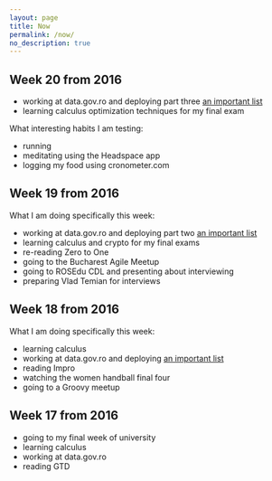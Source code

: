 ```yaml
---
layout: page
title: Now
permalink: /now/
no_description: true
---
```


## Week 20 from 2016

* working at data.gov.ro and deploying part three [an important list](https://gov.palcu.ro/2016/05/03/publishing-the-list-of-creditors-of-the-romanian-government.html)
* learning calculus optimization techniques for my final exam

What interesting habits I am testing:

* running
* meditating using the Headspace app
* logging my food using cronometer.com

## Week 19 from 2016

What I am doing specifically this week:

* working at data.gov.ro and deploying part two [an important list](https://gov.palcu.ro/2016/05/03/publishing-the-list-of-creditors-of-the-romanian-government.html)
* learning calculus and crypto for my final exams
* re-reading Zero to One
* going to the Bucharest Agile Meetup
* going to ROSEdu CDL and presenting about interviewing
* preparing Vlad Temian for interviews

## Week 18 from 2016

What I am doing specifically this week:

* learning calculus
* working at data.gov.ro and deploying [an important list](https://gov.palcu.ro/2016/05/03/publishing-the-list-of-creditors-of-the-romanian-government.html)
* reading Impro
* watching the women handball final four
* going to a Groovy meetup

## Week 17 from 2016

* going to my final week of university
* learning calculus
* working at data.gov.ro
* reading GTD
